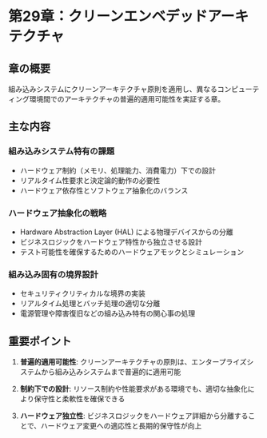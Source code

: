 # 第29章：クリーンエンベデッドアーキテクチャ

## 章の概要
組み込みシステムにクリーンアーキテクチャ原則を適用し、異なるコンピューティング環境間でのアーキテクチャの普遍的適用可能性を実証する章。

## 主な内容

### 組み込みシステム特有の課題
- ハードウェア制約（メモリ、処理能力、消費電力）下での設計
- リアルタイム性要求と決定論的動作の必要性
- ハードウェア依存性とソフトウェア抽象化のバランス

### ハードウェア抽象化の戦略
- Hardware Abstraction Layer (HAL) による物理デバイスからの分離
- ビジネスロジックをハードウェア特性から独立させる設計
- テスト可能性を確保するためのハードウェアモックとシミュレーション

### 組み込み固有の境界設計
- セキュリティクリティカルな境界の実装
- リアルタイム処理とバッチ処理の適切な分離
- 電源管理や障害復旧などの組み込み特有の関心事の処理

## 重要ポイント

1. **普遍的適用可能性**: クリーンアーキテクチャの原則は、エンタープライズシステムから組み込みシステムまで普遍的に適用可能

2. **制約下での設計**: リソース制約や性能要求がある環境でも、適切な抽象化により保守性と柔軟性を確保できる

3. **ハードウェア独立性**: ビジネスロジックをハードウェア詳細から分離することで、ハードウェア変更への適応性と長期的保守性が向上